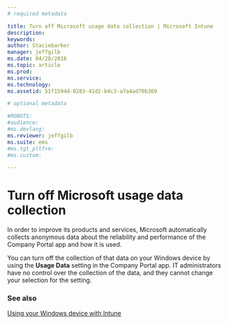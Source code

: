 ```yaml
---
# required metadata

title: Turn off Microsoft usage data collection | Microsoft Intune
description:
keywords:
author: Staciebarker
manager: jeffgilb
ms.date: 04/28/2016
ms.topic: article
ms.prod:
ms.service:
ms.technology:
ms.assetid: 51f1594d-0283-41d2-b4c3-a7a4ad70b369

# optional metadata

#ROBOTS:
#audience:
#ms.devlang:
ms.reviewer: jeffgilb
ms.suite: ems
#ms.tgt_pltfrm:
#ms.custom:

---
```



# Turn off Microsoft usage data collection

In order to improve its products and services, Microsoft automatically collects anonymous data about the reliability and performance of the Company Portal app and how it is used. 

You can turn off the collection of that data on your Windows device by using the **Usage Data** setting in the Company Portal app. IT administrators have no control over the collection of the data, and they cannot change your selection for the setting.

### See also
[Using your Windows device with Intune](using-your-windows-device-with-intune.md)